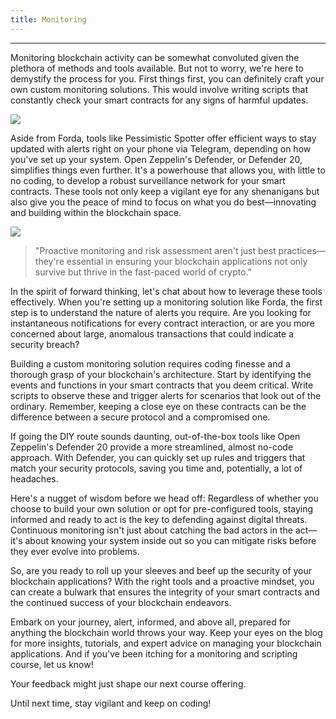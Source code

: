 ```yaml
---
title: Monitoring
---
```


---

Monitoring blockchain activity can be somewhat convoluted given the plethora of methods and tools available. But not to worry, we're here to demystify the process for you. First things first, you can definitely craft your own custom monitoring solutions. This would involve writing scripts that constantly check your smart contracts for any signs of harmful updates.

![](https://cdn.videotap.com/618/screenshots/H6fPQyWZaIWN3gFBBzwt-49.3.png)

Aside from Forda, tools like Pessimistic Spotter offer efficient ways to stay updated with alerts right on your phone via Telegram, depending on how you've set up your system. Open Zeppelin's Defender, or Defender 20, simplifies things even further. It's a powerhouse that allows you, with little to no coding, to develop a robust surveillance network for your smart contracts. These tools not only keep a vigilant eye for any shenanigans but also give you the peace of mind to focus on what you do best—innovating and building within the blockchain space.

![](https://cdn.videotap.com/618/screenshots/YHzfZ5Hhddhdc58SP8LN-58.26.png)

> "Proactive monitoring and risk assessment aren't just best practices—they're essential in ensuring your blockchain applications not only survive but thrive in the fast-paced world of crypto."

In the spirit of forward thinking, let's chat about how to leverage these tools effectively. When you're setting up a monitoring solution like Forda, the first step is to understand the nature of alerts you require. Are you looking for instantaneous notifications for every contract interaction, or are you more concerned about large, anomalous transactions that could indicate a security breach?

Building a custom monitoring solution requires coding finesse and a thorough grasp of your blockchain's architecture. Start by identifying the events and functions in your smart contracts that you deem critical. Write scripts to observe these and trigger alerts for scenarios that look out of the ordinary. Remember, keeping a close eye on these contracts can be the difference between a secure protocol and a compromised one.

If going the DIY route sounds daunting, out-of-the-box tools like Open Zeppelin's Defender 20 provide a more streamlined, almost no-code approach. With Defender, you can quickly set up rules and triggers that match your security protocols, saving you time and, potentially, a lot of headaches.

Here's a nugget of wisdom before we head off: Regardless of whether you choose to build your own solution or opt for pre-configured tools, staying informed and ready to act is the key to defending against digital threats. Continuous monitoring isn't just about catching the bad actors in the act—it's about knowing your system inside out so you can mitigate risks before they ever evolve into problems.

So, are you ready to roll up your sleeves and beef up the security of your blockchain applications? With the right tools and a proactive mindset, you can create a bulwark that ensures the integrity of your smart contracts and the continued success of your blockchain endeavors.

Embark on your journey, alert, informed, and above all, prepared for anything the blockchain world throws your way. Keep your eyes on the blog for more insights, tutorials, and expert advice on managing your blockchain applications. And if you've been itching for a monitoring and scripting course, let us know!

Your feedback might just shape our next course offering.

Until next time, stay vigilant and keep on coding!
